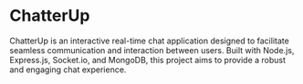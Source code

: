# ChatterUp
ChatterUp is an interactive real-time chat application designed to facilitate seamless communication and interaction between users. Built with Node.js, Express.js, Socket.io, and MongoDB, this project aims to provide a robust and engaging chat experience.
